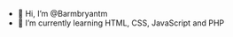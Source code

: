 - 👋 Hi, I’m @Barmbryantm
- 🌱 I’m currently learning HTML, CSS, JavaScript and PHP

<!---
Bbryanrwitel/Bbryanrwitel is a ✨ special ✨ repository because its `README.md` (this file) appears on your GitHub profile.
You can click the Preview link to take a look at your changes.
--->

